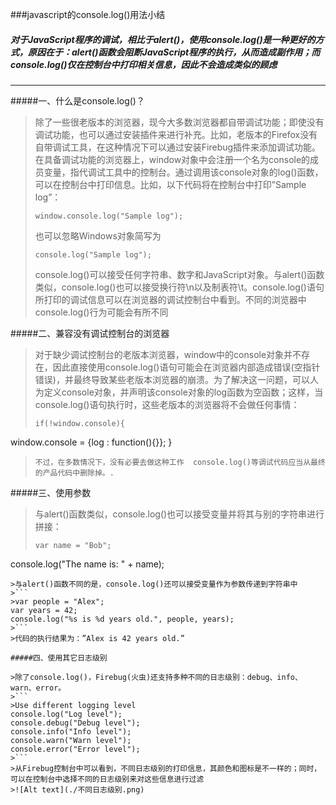 ###javascript的console.log()用法小结
##### 对于JavaScript程序的调试，相比于alert()，使用console.log()是一种更好的方式，原因在于：alert()函数会阻断JavaScript程序的执行，从而造成副作用；而console.log()仅在控制台中打印相关信息，因此不会造成类似的顾虑
---
#####一、什么是console.log()？

>除了一些很老版本的浏览器，现今大多数浏览器都自带调试功能；即使没有调试功能，也可以通过安装插件来进行补充。比如，老版本的Firefox没有自带调试工具，在这种情况下可以通过安装Firebug插件来添加调试功能。在具备调试功能的浏览器上，window对象中会注册一个名为console的成员变量，指代调试工具中的控制台。通过调用该console对象的log()函数，可以在控制台中打印信息。比如，以下代码将在控制台中打印”Sample log”：
>```
>window.console.log("Sample log");
>```
>也可以忽略Windows对象简写为
>```
>console.log("Sample log");
>```
>console.log()可以接受任何字符串、数字和JavaScript对象。与alert()函数类似，console.log()也可以接受换行符\n以及制表符\t。console.log()语句所打印的调试信息可以在浏览器的调试控制台中看到。不同的浏览器中console.log()行为可能会有所不同    

#####二、兼容没有调试控制台的浏览器    

>对于缺少调试控制台的老版本浏览器，window中的console对象并不存在，因此直接使用console.log()语句可能会在浏览器内部造成错误(空指针错误)，并最终导致某些老版本浏览器的崩溃。为了解决这一问题，可以人为定义console对象，并声明该console对象的log函数为空函数；这样，当console.log()语句执行时，这些老版本的浏览器将不会做任何事情：
>```
>if(!window.console){
  window.console = {log : function(){}};
}
>```
>不过，在多数情况下，没有必要去做这种工作  console.log()等调试代码应当从最终的产品代码中删除掉。.

#####三、使用参数

>与alert()函数类似，console.log()也可以接受变量并将其与别的字符串进行拼接：
>```
>var name = "Bob";
console.log("The name is: " + name);
```
>与alert()函数不同的是，console.log()还可以接受变量作为参数传递到字符串中
>```
>var people = "Alex";
var years = 42;
console.log("%s is %d years old.", people, years);
>```
>代码的执行结果为：”Alex is 42 years old.”

#####四、使用其它日志级别  

>除了console.log()，Firebug(火虫)还支持多种不同的日志级别：debug、info、warn、error。
>```
>Use different logging level
console.log("Log level");
console.debug("Debug level");
console.info("Info level");
console.warn("Warn level");
console.error("Error level");
>```
>从Firebug控制台中可以看到，不同日志级别的打印信息，其颜色和图标是不一样的；同时，可以在控制台中选择不同的日志级别来对这些信息进行过滤    
>![Alt text](./不同日志级别.png)
